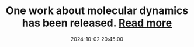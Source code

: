 ---
title: >- 
  One work about molecular dynamics has been released.
  <a href="https://arxiv.org/abs/2410.02847 " target="_blank">Read more <i class="fas fa-angle-double-right"></i></a>
date: 2024-10-02 20:45:00
---